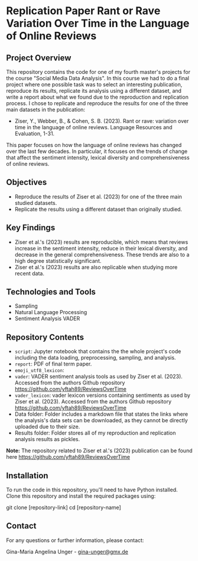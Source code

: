 # Replication Paper Rant or Rave Variation Over Time in the Language of Online Reviews

## Project Overview
This repository contains the code for one of my fourth master's projects for the course "Social Media Data Analysis". In this course we had to do a final project where one possible task was to select an interesting publication, reproduce its results, replicate its analysis using a different dataset, and write a report about what we found due to the reproduction and replication process. I chose to replicate and reproduce the results for one of the three main datasets in the publication:

- Ziser, Y., Webber, B., & Cohen, S. B. (2023). Rant or rave: variation over time in the language of online reviews. Language Resources and Evaluation, 1-31.

This paper focuses on how the language of online reviews has changed over the last few decades. In particular, it focuses on the trends of change that affect the sentiment intensity, lexical diversity and comprehensiveness of online reviews.

## Objectives
- Reproduce the results of Ziser et al. (2023) for one of the three main studied datasets.
- Replicate the results using a different dataset than originally studied.

## Key Findings
- Ziser et al.'s (2023) results are reproducible, which means that reviews increase in the sentiment intensity, reduce in their lexical diversity, and decrease in the general comprehensiveness. These trends are also to a high degree statistically significant.
- Ziser et al.'s (2023) results are also replicable when studying more recent data.

## Technologies and Tools
- Sampling
- Natural Language Processing
- Sentiment Analysis VADER

## Repository Contents
- `script`: Jupyter notebook that contains the the whole project's code including the data loading, preprocessing, sampling, and analysis.
- `report`: PDF of final term paper.
- `emoji_utf8_lexicon`:
- `vader`: VADER sentiment analysis tools as used by Ziser et al. (2023). Accessed from the authors Github repository https://github.com/yftah89/ReviewsOverTime
- `vader_lexicon`: vader lexicon versions containing sentiments as used by Ziser et al. (2023). Accessed from the authors Github repository https://github.com/yftah89/ReviewsOverTime
- Data folder: Folder includes a markdown file that states the links where the analysis's data sets can be downloaded, as they cannot be directly uploaded due to their size.
- Results folder: Folder stores all of my reproduction and replication analysis results as pickles.

**Note:** The repository related to Ziser et al.'s (2023) publication can be found here https://github.com/yftah89/ReviewsOverTime

## Installation
To run the code in this repository, you'll need to have Python installed. Clone this repository and install the required packages using:

git clone [repository-link]
cd [repository-name]

## Contact
For any questions or further information, please contact:

Gina-Maria Angelina Unger - gina-unger@gmx.de
